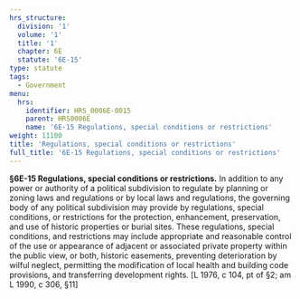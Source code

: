 ```yaml
---
hrs_structure:
  division: '1'
  volume: '1'
  title: '1'
  chapter: 6E
  statute: '6E-15'
type: statute
tags:
  - Government
menu:
  hrs:
    identifier: HRS_0006E-0015
    parent: HRS0006E
    name: '6E-15 Regulations, special conditions or restrictions'
weight: 11100
title: 'Regulations, special conditions or restrictions'
full_title: '6E-15 Regulations, special conditions or restrictions'
---
```

**§6E-15 Regulations, special conditions or restrictions.** In addition to any power or authority of a political subdivision to regulate by planning or zoning laws and regulations or by local laws and regulations, the governing body of any political subdivision may provide by regulations, special conditions, or restrictions for the protection, enhancement, preservation, and use of historic properties or burial sites. These regulations, special conditions, and restrictions may include appropriate and reasonable control of the use or appearance of adjacent or associated private property within the public view, or both, historic easements, preventing deterioration by wilful neglect, permitting the modification of local health and building code provisions, and transferring development rights. [L 1976, c 104, pt of §2; am L 1990, c 306, §11]